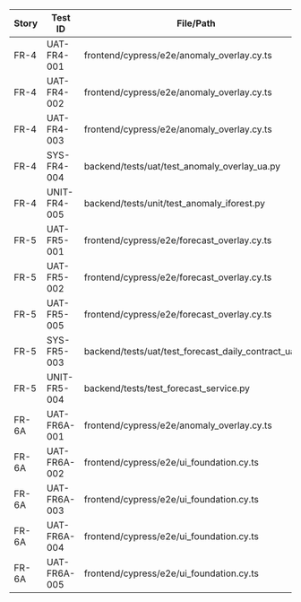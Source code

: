 | Story | Test ID      | File/Path                                   | Type        |
|------ |--------------|---------------------------------------------|-------------|
| FR-4  | UAT-FR4-001  | frontend/cypress/e2e/anomaly_overlay.cy.ts  | UAT (System)|
| FR-4  | UAT-FR4-002  | frontend/cypress/e2e/anomaly_overlay.cy.ts  | UAT (System)|
| FR-4  | UAT-FR4-003  | frontend/cypress/e2e/anomaly_overlay.cy.ts  | UAT (System)|
| FR-4  | SYS-FR4-004  | backend/tests/uat/test_anomaly_overlay_ua.py| System API  |
| FR-4  | UNIT-FR4-005 | backend/tests/unit/test_anomaly_iforest.py  | Unit        |
| FR-5  | UAT-FR5-001  | frontend/cypress/e2e/forecast_overlay.cy.ts | UAT (System)|
| FR-5  | UAT-FR5-002  | frontend/cypress/e2e/forecast_overlay.cy.ts | UAT (System)|
| FR-5  | UAT-FR5-005  | frontend/cypress/e2e/forecast_overlay.cy.ts | UAT (System)|
| FR-5  | SYS-FR5-003  | backend/tests/uat/test_forecast_daily_contract_ua.py | System API |
| FR-5  | UNIT-FR5-004 | backend/tests/test_forecast_service.py      | Unit        |
| FR-6A | UAT-FR6A-001 | frontend/cypress/e2e/anomaly_overlay.cy.ts  | UAT (System)|
| FR-6A | UAT-FR6A-002 | frontend/cypress/e2e/ui_foundation.cy.ts    | UAT (System)|
| FR-6A | UAT-FR6A-003 | frontend/cypress/e2e/ui_foundation.cy.ts    | Visual/UAT  |
| FR-6A | UAT-FR6A-004 | frontend/cypress/e2e/ui_foundation.cy.ts    | UAT (System)|
| FR-6A | UAT-FR6A-005 | frontend/cypress/e2e/ui_foundation.cy.ts    | UAT (A11y)  |
